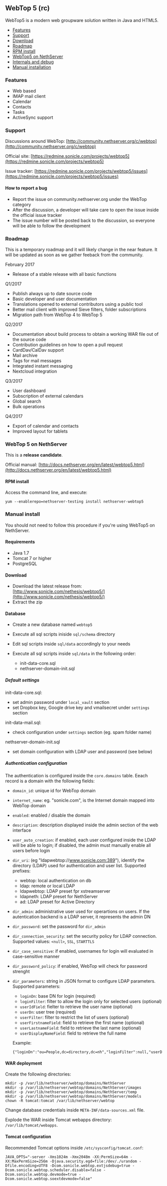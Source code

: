 ## WebTop 5 (rc)

WebTop5 is a modern web groupware solution written in Java and HTML5.

- [Features](#features)
- [Support](#support)
- [Download](#download)
- [Roadmap](#roadmap)
- [RPM install](#rpm-install)
- [WebTop5 on NethServer](#webtop-5-on-nethserver)
- [Internals and debug](http://docs.nethserver.org/projects/nethserver-devel/en/latest/nethserver-webtop5.html)
- [Manual installation](#manual-install)

### Features

- Web based
- IMAP mail client
- Calendar
- Contacts
- Tasks
- ActiveSync support


### Support

Discussions around WebTop:
[http://community.nethserver.org/c/webtop](http://community.nethserver.org/c/webtop)

Official site:
[https://redmine.sonicle.com/projects/webtop5](https://redmine.sonicle.com/projects/webtop5)

Issue tracker:
[https://redmine.sonicle.com/projects/webtop5/issues](https://redmine.sonicle.com/projects/webtop5/issues)

#### How to report a bug

- Report the issue on community.nethserver.org under the WebTop category
- After the discussion, a developer will take care to open the issue inside the official issue tracker
- The issue number will be posted back to the discussion, so everyone will be able to follow the development


### Roadmap

This is a temporary roadmap and it will likely change in the near feature.
It will be updated as soon as we gather feeback from the community.

February 2017

- Release of a stable release with all basic functions

Q1/2017

- Publish always up to date source code
- Basic developer and user documentation
- Translations opened to external contributors using a public tool
- Better mail client with improved Sieve filters, folder subscriptions
- Migration path from WebTop 4 to WebTop 5

Q2/2017

- Documentation about build process to obtain a working WAR file out of the source code
- Contribution guidelines on how to open a pull request
- CardDav/CalDav support
- Mail archive
- Tags for mail messages
- Integrated instant messaging
- Nextcloud integration

Q3/2017

- User dashboard
- Subscription of external calendars
- Global search
- Bulk operations

Q4/2017

- Export of calendar and contacts
- Improved layout for tablets


### WebTop 5 on NethServer

This is a **release candidate**.

Official manual: [http://docs.nethserver.org/en/latest/webtop5.html](http://docs.nethserver.org/en/latest/webtop5.html)

#### RPM install

Access the command line, and execute:

```
yum --enablerepo=nethserver-testing install nethserver-webtop5
```

### Manual install

You should not need to follow this procedure if you're using WebTop5 on NethServer.

#### Requirements

- Java 1.7
- Tomcat 7 or higher
- PostgreSQL

#### Download

- Download the latest release from: [http://www.sonicle.com/nethesis/webtop5/](http://www.sonicle.com/nethesis/webtop5/)
- Extract the zip

#### Database

- Create a new database named `webtop5`
- Execute all sql scripts iniside `sql/schema` directory
- Edit sql scripts inside `sql/data` accordingly to your needs
- Execute all sql scripts inside `sql/data` in the following order:

  - init-data-core.sql
  - nethserver-domain-init.sql


##### Default settings

init-data-core.sql:

- set admin password under `local_vault` section
- set Dropbox key, Google drive key and  vmailsecret under  `settings` section

init-data-mail.sql:

- check configuration under `settings` section (eg. spam folder name)

nethserver-domain-init.sql

- set domain configuration with LDAP user and password (see below)

##### Authentication configuration

The authentication is configured inside the ``core.domains`` table.
Eeach record is a domain with the following fields:

- ``domain_id``: unique id for WebTop domain
- ``internet_name``:  eg. "sonicle.com", is the Internet domain mapped into WebTop domain
- ``enabled``: enabled / disable the domain
- ``description``: description displayed inside the admin section of the web interface
- ``user_auto_creation``: if enabled, each user configured inside the LDAP will be able to login;
  if disabled, the admin must manually enable all users before login
- ``dir_uri``:  (eg "ldapwebtop://www.sonicle.com:389"), identify the directory (LDAP) used for
  authentication and user list. Supported prefixes:
  - webtop: local authentication on db
  - ldap: remote or local LDAP
  - ldapwebtop: LDAP preset fpr xstreamserver
  - ldapneth: LDAP preset for NethServer
  - ad: LDAP preset for Active Directory
- ``dir_admin``: administrative user used for operartions on users. If the autentication
  backend is a LDAP server, it represents the admin DN
- ``dir_password``: set the password for ``dir_admin``
- ``dir_connection_security``: set the security policy for LDAP connection. Supported values: ``<null>``, ``SSL``, ``STARTTLS``
- ``dir_case_sensitive``: if enabled, usernames for login will evaluated in case-sensitive manner
- ``dir_password_policy``: if enabled, WebTop will check for password strenght
- ``dir_parameters``: string in JSON format to configure LDAP parameters. Supported parameters:
   - ``loginDn``: base DN for login (required)
   - ``loginFilter``: filter to allow the login only for selected users (optional)
   - ``userIdField``: fielter to retrieve the user name (optional)
   - ``userDn``: user tree (required)
   - ``userFilter``: filter to restrict the list of users (optional)
   - ``userFirstnameField``: field to retrieve the first name (optional)
   - ``userLastnameField``: field to retrieve the last name (optional)
   - ``userDisplayNameField``: field to retrieve the full name

   Example:
   ```
   {"loginDn":"ou=People,dc=directory,dc=nh","loginFilter":null,"userDn":"ou=People,dc=directory,dc=nh","userFilter":null,"userFirstnameField":null,"userLastnameField":null,"userDisplayNameField":null}
   ```

#### WAR deployment

Create the following directories:

```
mkdir -p /var/lib/nethserver/webtop/domains/NethServer
mkdir -p /var/lib/nethserver/webtop/domains/NethServer/images
mkdir -p /var/lib/nethserver/webtop/domains/NethServer/temp
mkdir -p /var/lib/nethserver/webtop/domains/NethServer/models
chown -R tomcat:tomcat /var/lib/nethserver/webtop
```

Change database credentials inside `META-INF/data-sources.xml` file.

Explode the WAR inside Tomcat webapps directory: `/var/lib/tomcat/webapps`.

#### Tomcat configuration

Recommended Tomcat options inside `/etc/sysconfig/tomcat.conf`:

```
JAVA_OPTS="-server -Xms1024m -Xmx2048m -XX:PermSize=64m -XX:MaxPermSize=256m -Djava.security.egd=file:/dev/./urandom -Dfile.encoding=UTF8 -Dcom.sonicle.webtop.extjsdebug=true -Dcom.sonicle.webtop.scheduler.disable=false -Dcom.sonicle.webtop.devmode=true -Dcom.sonicle.webtop.soextdevmode=false"
```

